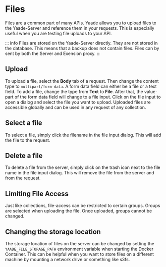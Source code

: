 # Files

Files are a common part of many APIs. Yaade allows you to upload files to the Yaade-Server and reference them in your requests. This is especially useful when you are testing file uploads to your API.

::: info
Files are stored on the Yaade-Server directly. They are not stored in the database. This means that a backup does not contain files. Files can by sent by both the Server and Exension proxy.
:::

## Upload

To upload a file, select the **Body** tab of a request. Then change the content type to `multipart/form-data`. A form data field can either be a file or a text field. To add a file, change the type from **Text** to **File**. After that, the value-part of the form data field will change to a file input. Click on the file input to open a dialog and select the file you want to upload. Uploaded files are accessible globally and can be used in any request of any collection.

## Select a file

To select a file, simply click the filename in the file input dialog. This will add the file to the request.

## Delete a file

To delete a file from the server, simply click on the trash icon next to the file name in the file input dialog. This will remove the file from the server and from the request.

## Limiting File Access

Just like collections, file-access can be restricted to certain groups. Groups are selected when uploading the file. Once uploaded, groups cannot be changed.

## Changing the storage location

The storage location of files on the server can be changed by setting the `YAADE_FILE_STORAGE_PATH` environment variable when starting the Docker Container. This can be helpful when you want to store files on a different machine by mounting a network drive or something like s3fs.

